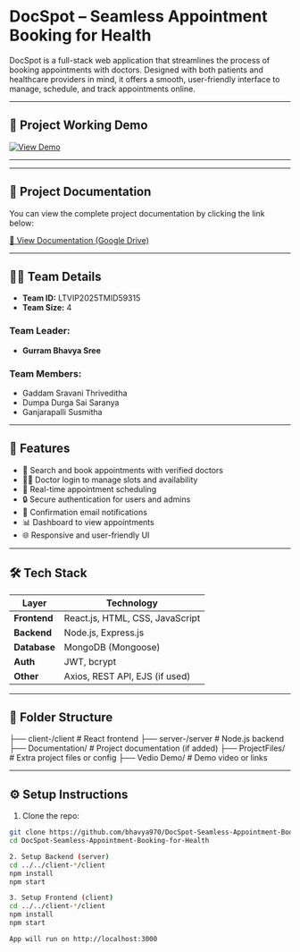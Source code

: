 # DocSpot – Seamless Appointment Booking for Health

DocSpot is a full-stack web application that streamlines the process of booking appointments with doctors. Designed with both patients and healthcare providers in mind, it offers a smooth, user-friendly interface to manage, schedule, and track appointments online.

---

## 🚀 Project Working Demo

[![View Demo](https://img.shields.io/badge/View-Working%20Demo-blue)](https://drive.google.com/file/d/1hJ_RWCAUrMTY5TtirfdNKaJDenSw4uiG/view?usp=sharing)

---
---
## 📄 Project Documentation

You can view the complete project documentation by clicking the link below:

[📘 View Documentation (Google Drive)](https://drive.google.com/file/d/1hJ_RWCAUrMTY5TtirfdNKaJDenSw4uiG/view?usp=sharing)

---
## 👨‍💻 Team Details

- **Team ID:** LTVIP2025TMID59315  
- **Team Size:** 4

###  Team Leader:
- **Gurram Bhavya Sree**

###  Team Members:
- Gaddam Sravani Thriveditha  
- Dumpa Durga Sai Saranya  
- Ganjarapalli Susmitha
---
## 🚀 Features

- 🏥 Search and book appointments with verified doctors
- 👩‍⚕️ Doctor login to manage slots and availability
- 📅 Real-time appointment scheduling
- 🔒 Secure authentication for users and admins
- 📨 Confirmation email notifications
- 📊 Dashboard to view appointments
- 🌐 Responsive and user-friendly UI

---

## 🛠️ Tech Stack

| Layer        | Technology                      |
|--------------|----------------------------------|
| **Frontend** | React.js, HTML, CSS, JavaScript  |
| **Backend**  | Node.js, Express.js              |
| **Database** | MongoDB (Mongoose)               |
| **Auth**     | JWT, bcrypt                      |
| **Other**    | Axios, REST API, EJS (if used)   |

---

## 📁 Folder Structure

├── client-/client # React frontend
├── server-/server # Node.js backend
├── Documentation/ # Project documentation (if added)
├── ProjectFiles/ # Extra project files or config
├── Vedio Demo/ # Demo video or links


---
## ⚙️ Setup Instructions

 1. Clone the repo:
```bash
git clone https://github.com/bhavya970/DocSpot-Seamless-Appointment-Booking-for-Health.git
cd DocSpot-Seamless-Appointment-Booking-for-Health

2. Setup Backend (server)
cd ../../client-*/client
npm install
npm start

3. Setup Frontend (client)
cd ../../client-*/client
npm install
npm start

App will run on http://localhost:3000
